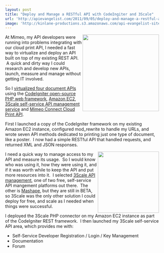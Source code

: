 ```yaml
---
layout: post
title: "Deploy and Manage a RESTful API with CodeIngiter and 3Scale"
url: 'http://apievangelist.com/2011/09/05/deploy-and-manage-a-restful-api-with-codeingiter-and-3scale/'
image: 'http://kinlane-productions.s3.amazonaws.com/api-evangelist-site/blog/3scale-500.png'
---
```


[<img class="c1" src="http://kinlane-productions.s3.amazonaws.com/api-service-providers/3scale-logo.jpg" alt="" width="250" align="right" />][1]At Mimeo, my API developers were running into problems integrating with our cloud print API, I needed a fast way to virtualize and deploy an API built on top of my existing REST API.  A quick and dirty way I could research and develop new APIs, launch, measure and manage without getting IT involved.  

So I [virtualized four document APIs][2] using the [CodeIgniter open-source PHP web framework][3], [Amazon EC2][4], [3Scale self-service API management service][5] and [Mimeo Connect Cloud Print API][6].

First I launched a copy of the CodeIgniter framework on my existing Amazon EC2 instance, configured mod_rewrite to handle my URLs, and wrote seven API methods dedicated to printing just one type of document, like a poster.  I now had a simple RESTful API that handled requests, and returned XML and JSON responses.

[<img class="c1" src="http://kinlane-productions.s3.amazonaws.com/api-tools/codeigniter-logo.jpg" alt="" width="200" align="right" />][7]I need a quick way to manage access to my API and measure its usage.  So I would know who was using it, how they were using it, and if it was worth while to keep the API and put more resources into it.  I selected [3Scale API management][8], one of two free, self-service API mangement platforms out there.  The other is [Mashape][9], but they are still in BETA, so 3Scale was the only other solution I could deploy for free, and scale as I needed when things were successful.

I deployed the 3Scale PHP connector on my Amazon EC2 instance as part of the CodeIgniter REST framework.  I then launched my 3Scale self-service API area, which provides me with:

  * Self-Service Developer Registration / Login / Key Management
  * Documentation
  * Forum

   [1]: http://www.3scale.net/
   [2]: http://apievangelist.com/2011/09/05/virtualized-document-printing-apis/ (virtualized four document APIs)
   [3]: http://codeigniter.com/ (CodeIgniter)
   [4]: http://apievangelist.com/apis/amazon_ec2.php (Amazon EC2)
   [5]: http://www.3scale.net (3Scale API Management Service)
   [6]: http://developer.mimeo.com (Mimeo Connect Cloud Print API)
   [7]: http://codeigniter.com/
   [8]: http://apievangelist.com/serviceproviders/3scale.php (3Scale API Management)
   [9]: http://apievangelist.com/serviceproviders/mashape.php (Mashape)
